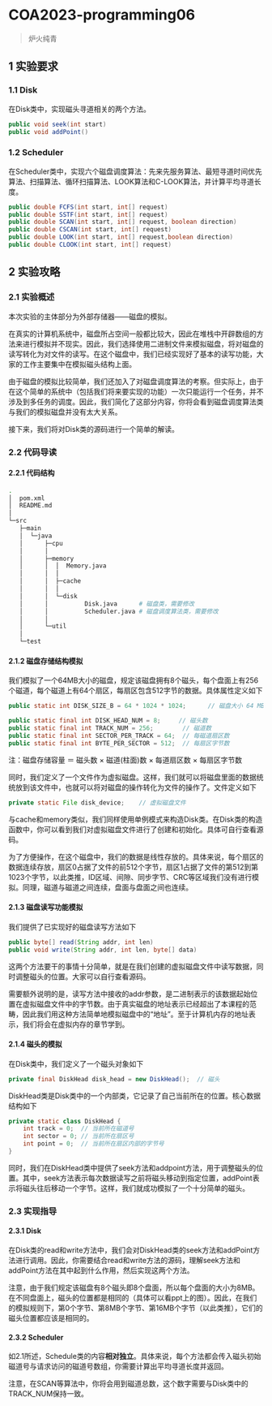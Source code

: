 # COA2023-programming06

> 炉火纯青



## 1 实验要求

### 1.1 Disk

在Disk类中，实现磁头寻道相关的两个方法。

```java
public void seek(int start)
public void addPoint()
```

### 1.2 Scheduler

在Scheduler类中，实现六个磁盘调度算法：先来先服务算法、最短寻道时间优先算法、扫描算法、循环扫描算法、LOOK算法和C-LOOK算法，并计算平均寻道长度。

```java
public double FCFS(int start, int[] request)
public double SSTF(int start, int[] request)
public double SCAN(int start, int[] request, boolean direction)
public double CSCAN(int start, int[] request)
public double LOOK(int start, int[] request,boolean direction)
public double CLOOK(int start, int[] request)
```



## 2 实验攻略

### 2.1 实验概述

本次实验的主体部分为外部存储器——磁盘的模拟。

在真实的计算机系统中，磁盘所占空间一般都比较大，因此在堆栈中开辟数组的方法来进行模拟并不现实。因此，我们选择使用二进制文件来模拟磁盘，将对磁盘的读写转化为对文件的读写。在这个磁盘中，我们已经实现好了基本的读写功能，大家的工作主要集中在模拟磁头结构上面。

由于磁盘的模拟比较简单，我们还加入了对磁盘调度算法的考察。但实际上，由于在这个简单的系统中（包括我们将来要实现的功能）一次只能运行一个任务，并不涉及到多任务的调度。因此，我们简化了这部分内容，你将会看到磁盘调度算法类与我们的模拟磁盘并没有太大关系。

接下来，我们将对Disk类的源码进行一个简单的解读。



### 2.2 代码导读

#### 2.2.1 代码结构

```bash
.
│  pom.xml
│  README.md
│
└─src
   ├─main
   │  └─java
   │      ├─cpu
   │      │
   │      ├─memory
   │      │  │  Memory.java
   │      │  │
   │      │  ├─cache
   │      │  │
   │      │  └─disk
   │      │          Disk.java		# 磁盘类，需要修改
   │      │          Scheduler.java	# 磁盘调度算法类，需要修改
   │      │
   │      └─util
   │
   └─test
```



#### 2.1.2 磁盘存储结构模拟

我们模拟了一个64MB大小的磁盘，规定该磁盘拥有8个磁头，每个盘面上有256个磁道，每个磁道上有64个扇区，每扇区包含512字节的数据。具体属性定义如下

```java
public static int DISK_SIZE_B = 64 * 1024 * 1024;      // 磁盘大小 64 MB

public static final int DISK_HEAD_NUM = 8;     // 磁头数
public static final int TRACK_NUM = 256;        // 磁道数
public static final int SECTOR_PER_TRACK = 64;  // 每磁道扇区数
public static final int BYTE_PER_SECTOR = 512;  // 每扇区字节数
```

注：磁盘存储容量 ＝ 磁头数 × 磁道(柱面)数 × 每道扇区数 × 每扇区字节数

同时，我们定义了一个文件作为虚拟磁盘。这样，我们就可以将磁盘里面的数据统统放到该文件中，也就可以将对磁盘的操作转化为文件的操作了。文件定义如下

```java
private static File disk_device;    // 虚拟磁盘文件
```

与cache和memory类似，我们同样使用单例模式来构造Disk类。在Disk类的构造函数中，你可以看到我们对虚拟磁盘文件进行了创建和初始化。具体可自行查看源码。

为了方便操作，在这个磁盘中，我们的数据是线性存放的。具体来说，每个扇区的数据连续存放，扇区0占据了文件的前512个字节，扇区1占据了文件的第512到第1023个字节，以此类推，ID区域、间隙、同步字节、CRC等区域我们没有进行模拟。同理，磁道与磁道之间连续，盘面与盘面之间也连续。



#### 2.1.3 磁盘读写功能模拟

我们提供了已实现好的磁盘读写方法如下

```java
public byte[] read(String addr, int len)
public void write(String addr, int len, byte[] data)
```

这两个方法要干的事情十分简单，就是在我们创建的虚拟磁盘文件中读写数据，同时调整磁头的位置。大家可以自行查看源码。

需要额外说明的是，读写方法中接收的addr参数，是二进制表示的该数据起始位置在虚拟磁盘文件中的字节数。由于真实磁盘的地址表示已经超出了本课程的范畴，因此我们用这种方法简单地模拟磁盘中的“地址”。至于计算机内存的地址表示，我们将会在虚拟内存的章节学到。



#### 2.1.4 磁头的模拟

在Disk类中，我们定义了一个磁头对象如下

```java
private final DiskHead disk_head = new DiskHead();  // 磁头
```

DiskHead类是Disk类中的一个内部类，它记录了自己当前所在的位置。核心数据结构如下

```java
private static class DiskHead {
    int track = 0;  // 当前所在磁道号
    int sector = 0; // 当前所在扇区号
    int point = 0;  // 当前所在扇区内部的字节号
}
```

同时，我们在DiskHead类中提供了seek方法和addpoint方法，用于调整磁头的位置。其中，seek方法表示每次数据读写之前将磁头移动到指定位置，addPoint表示将磁头往后移动一个字节。这样，我们就成功模拟了一个十分简单的磁头。



### 2.3 实现指导

#### 2.3.1 Disk

在Disk类的read和write方法中，我们会对DiskHead类的seek方法和addPoint方法进行调用。因此，你需要结合read和write方法的源码，理解seek方法和addPoint方法在其中起到什么作用，然后实现这两个方法。

注意，由于我们规定该磁盘有8个磁头即8个盘面，所以每个盘面的大小为8MB。在不同盘面上，磁头的位置都是相同的（具体可以看ppt上的图）。因此，在我们的模拟规则下，第0个字节、第8MB个字节、第16MB个字节（以此类推），它们的磁头位置都应该是相同的。

#### 2.3.2 Scheduler

如2.1所述，Schedule类的内容**相对独立**。具体来说，每个方法都会传入磁头初始磁道号与请求访问的磁道号数组，你需要计算出平均寻道长度并返回。

注意，在SCAN等算法中，你将会用到磁道总数，这个数字需要与Disk类中的TRACK_NUM保持一致。